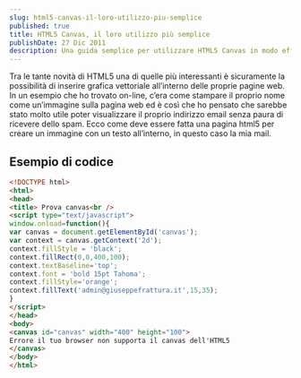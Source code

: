 ```yaml
---
slug: html5-canvas-il-loro-utilizzo-piu-semplice
published: true
title: HTML5 Canvas, il loro utilizzo più semplice
publishDate: 27 Dic 2011
description: Una guida semplice per utilizzare HTML5 Canvas in modo efficace.
---
```


Tra le tante novità di HTML5 una di quelle più interessanti è sicuramente la possibilità di inserire grafica vettoriale all’interno delle proprie pagine web. In un esempio che ho trovato on-line, c’era come stampare il proprio nome come un’immagine sulla pagina web ed è così che ho pensato che sarebbe stato molto utile poter visualizzare il proprio indirizzo email senza paura di ricevere dello spam. Ecco come deve essere fatta una pagina html5 per creare un immagine con un testo all’interno, in questo caso la mia mail.

## Esempio di codice

```html
<!DOCTYPE html>
<html>
<head>
<title> Prova canvas<br />
<script type="text/javascript">
window.onload=function(){
var canvas = document.getElementById('canvas');
var context = canvas.getContext('2d');
context.fillStyle = 'black';
context.fillRect(0,0,400,100);
context.textBaseline='top';
context.font = 'bold 15pt Tahoma';
context.fillStyle='orange';
context.fillText('admin@giuseppefrattura.it',15,35);
}
</script>
</head>
<body>
<canvas id="canvas" width="400" height="100">
Errore il tuo browser non supporta il canvas dell'HTML5
</canvas>
</body>
</html>
```